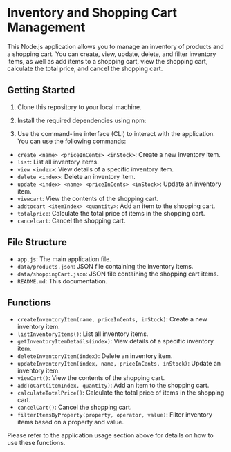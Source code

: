 # Inventory and Shopping Cart Management

This Node.js application allows you to manage an inventory of products and a shopping cart. You can create, view, update, delete, and filter inventory items, as well as add items to a shopping cart, view the shopping cart, calculate the total price, and cancel the shopping cart.

## Getting Started

1. Clone this repository to your local machine.

2. Install the required dependencies using npm:


4. Use the command-line interface (CLI) to interact with the application. You can use the following commands:

- `create <name> <priceInCents> <inStock>`: Create a new inventory item.
- `list`: List all inventory items.
- `view <index>`: View details of a specific inventory item.
- `delete <index>`: Delete an inventory item.
- `update <index> <name> <priceInCents> <inStock>`: Update an inventory item.
- `viewcart`: View the contents of the shopping cart.
- `addtocart <itemIndex> <quantity>`: Add an item to the shopping cart.
- `totalprice`: Calculate the total price of items in the shopping cart.
- `cancelcart`: Cancel the shopping cart.

## File Structure

- `app.js`: The main application file.
- `data/products.json`: JSON file containing the inventory items.
- `data/shoppingCart.json`: JSON file containing the shopping cart items.
- `README.md`: This documentation.

## Functions

- `createInventoryItem(name, priceInCents, inStock)`: Create a new inventory item.
- `listInventoryItems()`: List all inventory items.
- `getInventoryItemDetails(index)`: View details of a specific inventory item.
- `deleteInventoryItem(index)`: Delete an inventory item.
- `updateInventoryItem(index, name, priceInCents, inStock)`: Update an inventory item.
- `viewCart()`: View the contents of the shopping cart.
- `addToCart(itemIndex, quantity)`: Add an item to the shopping cart.
- `calculateTotalPrice()`: Calculate the total price of items in the shopping cart.
- `cancelCart()`: Cancel the shopping cart.
- `filterItemsByProperty(property, operator, value)`: Filter inventory items based on a property and value.

Please refer to the application usage section above for details on how to use these functions.







